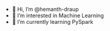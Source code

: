 - 👋 Hi, I’m @hemanth-draup
- 👀 I’m interested in Machine Learning
- 🌱 I’m currently learning PySpark

<!---
hemanth-draup/hemanth-draup is a ✨ special ✨ repository because its `README.md` (this file) appears on your GitHub profile.
You can click the Preview link to take a look at your changes.
--->
